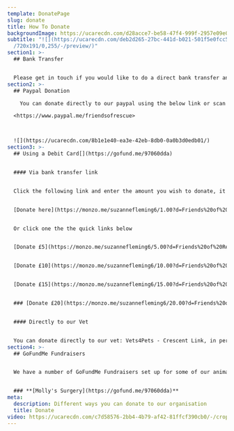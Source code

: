 ```yaml
---
template: DonatePage
slug: donate
title: How To Donate
backgroundImage: https://ucarecdn.com/d28acce7-be58-47f4-999f-2957e09e00c7/
subtitle: "![](https://ucarecdn.com/deb2d265-27bc-441d-b021-501f5e0fcc5f/-/crop\
  /720x191/0,255/-/preview/)"
section1: >-
  ## Bank Transfer


  Please get in touch if you would like to do a direct bank transfer and we can provide you with our details.
section2: >-
  ## Paypal Donation

    You can donate directly to our paypal using the below link or scan the QR code.

  <https://www.paypal.me/friendsofrescue>



  ![](https://ucarecdn.com/8b1e1e40-ea3e-42eb-8db0-0a0b3d0edb01/)
section3: >-
  ## Using a Debit Card[](https://gofund.me/97060dda)


  #### Via bank transfer link


  Click the following link and enter the amount you wish to donate, it will be deposited directly into our bank account.


  [Donate here](https://monzo.me/suzannefleming6/1.00?d=Friends%20of%20Rescue%20Donation)


  Or click one the the quick links below


  [Donate £5](https://monzo.me/suzannefleming6/5.00?d=Friends%20of%20Rescue%20Donation)


  [Donate £10](https://monzo.me/suzannefleming6/10.00?d=Friends%20of%20Rescue%20donation)


  [Donate £15](https://monzo.me/suzannefleming6/15.00?d=Friends%20of%20Rescue%20Donation)


  ### [Donate £20](https://monzo.me/suzannefleming6/20.00?d=Friends%20of%20Rescue%20Donation)


  #### Directly to our Vet


  You can donate directly to our vet: Vets4Pets - Crescent Link, in person or via phone **028 7131 4420**
section4: >-
  ## GoFundMe Fundraisers


  We have a number of GoFundMe Fundraisers set up for some of our animals. Our active fundraisers can be found below:


  ### **[Molly's Surgery](https://gofund.me/97060dda)**
meta:
  description: Different ways you can donate to our organisation
  title: Donate
video: https://ucarecdn.com/c7d58576-2bb4-4b79-af42-81ffcf390cb0/-/crop/528x357/0,170/-/preview/
---
```

